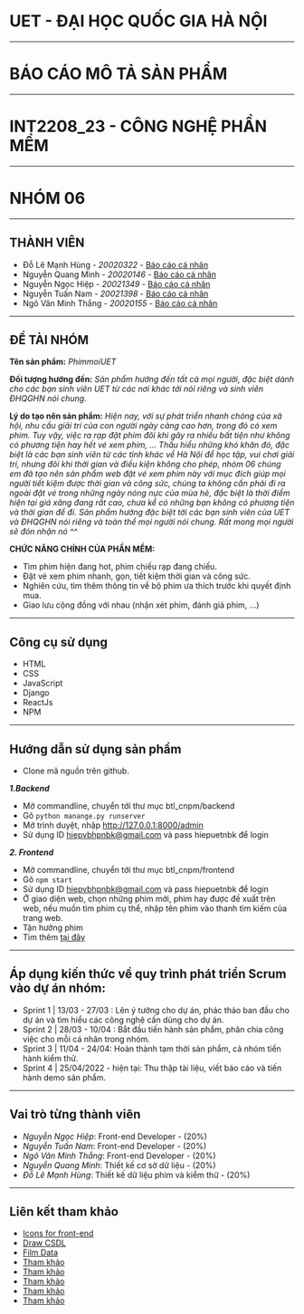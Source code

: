# UET - ĐẠI HỌC QUỐC GIA HÀ NỘI

-----------------------------------------------------------------------------------------------------------------------------------------------------------------------

# BÁO CÁO MÔ TẢ SẢN PHẨM

-----------------------------------------------------------------------------------------------------------------------------------------------------------------------

# INT2208_23 - CÔNG NGHỆ PHẦN MỀM

-----------------------------------------------------------------------------------------------------------------------------------------------------------------------

# NHÓM 06

-----------------------------------------------------------------------------------------------------------------------------------------------------------------------

## THÀNH VIÊN

- Đỗ Lê Mạnh Hùng - _20020322_ - [Báo cáo cá nhân](https://github.com/dolemanhhung/CNPM/blob/769cef54e50deb80008f7b430e9cd422ca9be028/B%C3%A1o%20c%C3%A1o%20c%C3%A1%20nh%C3%A2n.md)
- Nguyễn Quang Minh - _20020146_ - [Báo cáo cá nhân](https://github.com/dolemanhhung/CNPM/blob/4216f2d557487f52583a78077c9e4a481457146c/Nh%C3%B3m%2006%20-%20Nguy%E1%BB%85n%20Quang%20Minh.md)
- Nguyễn Ngọc Hiệp - _20021349_ - [Báo cáo cá nhân](https://github.com/dolemanhhung/CNPM/blob/4edab81956d5ef4b5c8e422d93da0106317ae2e3/Nh%C3%B3m%2006%20-%20Nguy%E1%BB%85n%20Ng%E1%BB%8Dc%20Hi%E1%BB%87p.md)
- Nguyễn Tuấn Nam - _20021398_ - [Báo cáo cá nhân](https://github.com/dolemanhhung/CNPM/blob/2da7505dd2690f5334fbb621c493d5d5fddf65ec/CNPM_Nguy%E1%BB%85n%20Tu%E1%BA%A5n%20Nam_Nh%C3%B3m%2006.md)
- Ngô Văn Minh Thắng - _20020155_ - [Báo cáo cá nhân](https://github.com/dolemanhhung/CNPM/blob/04357bd7b8c6e7c18c2b257db985493f8009ffa2/Nh%C3%B3m%2006%20-%20Ng%C3%B4%20V%C4%83n%20Minh%20Th%E1%BA%AFng.md)

-----------------------------------------------------------------------------------------------------------------------------------------------------------------------

## ĐỀ TÀI NHÓM

**Tên sản phẩm:** *PhimmoiUET*

**Đối tượng hướng đến:** *Sản phẩm hướng đến tất cả mọi người, đặc biệt dành cho các bạn sinh viên UET từ các nơi khác tới nói riêng và sinh viên ĐHQGHN nói chung.*

**Lý do tạo nên sản phẩm:** *Hiện nay, với sự phát triển nhanh chóng của xã hội, nhu cầu giải trí của con người ngày càng cao hơn, trong đó có xem phim. Tuy vậy, việc ra rạp đặt phim đôi khi gây ra nhiều bất tiện như không có phương tiện hay hết vé xem phim, ... Thấu hiểu những khó khăn đó, đặc biệt là các bạn sinh viên từ các tỉnh khác về Hà Nội để học tập, vui chơi giải trí, nhưng đôi khi thời gian và điều kiện không cho phép, nhóm 06 chúng em đã tạo nên sản phẩm web đặt vé xem phim này với mục đích giúp mọi người tiết kiệm được thời gian và công sức, chúng ta không cần phải đi ra ngoài đặt vé trong những ngày nóng nực của mùa hè, đặc biệt là thời điểm hiện tại giá xăng đang rất cao, chưa kể có những bạn không có phương tiện và thời gian để đi. Sản phẩm hướng đặc biệt tới các bạn sinh viên của UET và ĐHQGHN nói riêng và toàn thể mọi người nói chung. Rất mong mọi người sẽ đón nhận nó ^^*

**CHỨC NĂNG CHÍNH CỦA PHẦN MỀM:**

- Tìm phim hiện đang hot, phim chiếu rạp đang chiếu.
- Đặt vé xem phim nhanh, gọn, tiết kiệm thời gian và công sức.
- Nghiên cứu, tìm thêm thông tin về bộ phim ưa thích trước khi quyết định mua.
- Giao lưu cộng đồng với nhau (nhận xét phim, đánh giá phim, ...)

-----------------------------------------------------------------------------------------------------------------------------------------------------------------------

## Công cụ sử dụng

- HTML
- CSS
- JavaScript
- Django
- ReactJs
- NPM

-----------------------------------------------------------------------------------------------------------------------------------------------------------------------

## Hướng dẫn sử dụng sản phẩm

- Clone mã nguồn trên github.

***1.Backend***

- Mở commandline, chuyển tới thư mục btl_cnpm/backend
- Gõ `python manange.py runserver`
- Mở trình duyệt, nhập <http://127.0.0.1:8000/admin>
- Sử dụng ID hiepvbhpnbk@gmail.com và pass hiepuetnbk để login

***2. Frontend***

- Mở commandline, chuyển tới thư mục btl_cnpm/frontend
- Gõ `npm start`
- Sử dụng ID hiepvbhpnbk@gmail.com và pass hiepuetnbk để login
- Ở giao diện web, chọn những phim mới, phim hay được đề xuất trên web, nếu muốn tìm phim cụ thể, nhập tên phim vào thanh tìm kiếm của trang web.
- Tận hưởng phim
- Tìm thêm [tại đây](https://github.com/hiepuet1205/btl_cnpm/blob/216d46cab7c60234f1f6092c88f4e9c78ad0dc6b/frontend/README.md)

-----------------------------------------------------------------------------------------------------------------------------------------------------------------------

## Áp dụng kiến thức về quy trình phát triển Scrum vào dự án nhóm:

- Sprint 1 | 13/03 - 27/03 : Lên ý tưởng cho dự án, phác thảo ban đầu cho dự án và tìm hiểu các công nghệ cần dùng cho dự án.
- Sprint 2 | 28/03 - 10/04 :  Bắt đầu tiến hành sản phẩm, phân chia công việc cho mỗi cá nhân trong nhóm.
- Sprint 3 | 11/04 - 24/04: Hoàn thành tạm thời sản phẩm, cả nhóm tiến hành kiểm thử.
- Sprint 4 | 25/04/2022 - hiện tại: Thu thập tài liệu, viết báo cáo và tiến hành demo sản phẩm.

-----------------------------------------------------------------------------------------------------------------------------------------------------------------------

## Vai trò từng thành viên

- *Nguyễn Ngọc Hiệp*: Front-end Developer - (20%)
- _Nguyễn Tuấn Nam_: Front-end Developer - (20%)
- _Ngô Văn Minh Thắng_: Front-end Developer - (20%)
- _Nguyễn Quang Minh_: Thiết kế cơ sở dữ liệu - (20%)
- _Đỗ Lê Mạnh Hùng_: Thiết kế dữ liệu phim và kiểm thử - (20%)

-----------------------------------------------------------------------------------------------------------------------------------------------------------------------

## Liên kết tham khảo

- [Icons for front-end](https://boxicons.com/)
- [Draw CSDL](https://erdplus.com/)
- [Film Data ](https://www.imdb.com/?ref_=nv_home)
- [Tham khảo](https://github.com/facebook/create-react-app)
- [Tham khảo](https://www.wikimedia.org/)
- [Tham khảo](https://tienminhvy.com/hoc-tap/gioi-thieu-ve-html5/)
- [Tham khảo](https://gc0904g6.wordpress.com/2014/04/03/gioi-thieu-css-3/)
- [Tham khảo](https://jobs.hybrid-technologies.vn/blog/cac-quy-trinh-phat-trien-phan-mem/#21_Mo_hinh_thac_nuoc)

